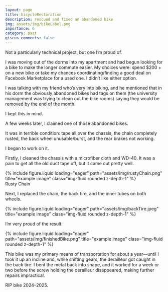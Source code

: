 ```yaml
---
layout: page
title: bicycleRestoration
description: rescued and fixed an abandoned bike
img: assets/img/bikeLabel.png
importance: 6
category: past
giscus_comments: false
---
```

Not a particularly technical project, but one I’m proud of.

I was moving out of the dorms into my apartment and had begun looking for a bike to make the longer commute easier. My choices were: spend \$200 + on a new bike or take my chances coordinating/finding a good deal on Facebook Marketplace for a used one. I didn’t like either option.

I was talking with my friend who’s very into biking, and he mentioned that in his dorm the obviously abandoned bikes had tags on them (the university management was trying to clean out the bike rooms) saying they would be removed by the end of the month.

I kept this in mind.

A few weeks later, I claimed one of those abandoned bikes.

It was in terrible condition: tape all over the chassis, the chain completely rusted, the back wheel unusable/burst, and the rear brakes not working.

I began to work on it.

Firstly, I cleaned the chassis with a microfiber cloth and WD-40. It was a pain to get all the old duct tape off, but it came out pretty well.

<div class="row justify-content-sm-center">
    <div class="col-12 col-lg-10 mt-3 mt-md-0">
        {% include figure.liquid loading="eager" path="assets/img/rustyChain.png" title="example image" class="img-fluid rounded z-depth-1" %}
    </div>
</div>
<div class="caption">
    Rusty Chain
</div>

Next, I replaced the chain, the back tire, and the inner tubes on both wheels.

<div class="row justify-content-sm-center">
    <div class="col-12 col-lg-10 mt-3 mt-md-0">
        {% include figure.liquid loading="eager" path="assets/img/backTire.jpeg" title="example image" class="img-fluid rounded z-depth-1" %}
    </div>
</div>

I’m very proud of the result:


<div class="row justify-content-sm-center">
    <div class="col-12 col-lg-10 mt-3 mt-md-0">
        {% include figure.liquid loading="eager" path="assets/img/finishedBike.png" title="example image" class="img-fluid rounded z-depth-1" %}
    </div>
</div>

This bike was my primary means of transportation for about a year—until I took it up an incline and, while shifting gears, the derailleur got caught in the back tire. I bent the metal back into shape, and it worked for a week or two before the screw holding the derailleur disappeared, making further repairs impractical.

RIP bike 2024–2025.
